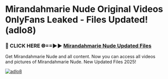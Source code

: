 # Mirandahmarie Nude Original Videos 0nlyFans Leaked - Files Updated! (adlo8)

<h3>🔴 CLICK HERE 🌐==►► <a href="https://tinyurl.com/yrmya6cz" rel="nofollow">Mirandahmarie Nude Updated Files</a></h3>

Get Mirandahmarie Nude and all content. Now you can access all videos and pictures of Mirandahmarie Nude. New Updated Files 2025!

[![adlo8](https://i.imgur.com/FMdXYCs.gif)](https://tinyurl.com/yrmya6cz)
